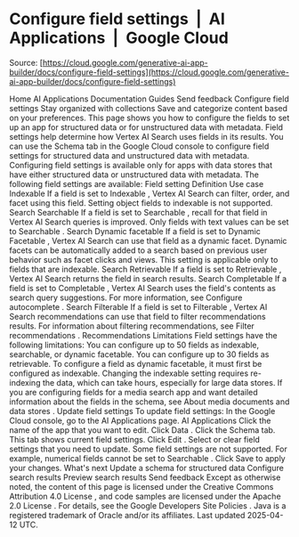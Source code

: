 # Configure field settings  |  AI Applications  |  Google Cloud

Source: [https://cloud.google.com/generative-ai-app-builder/docs/configure-field-settings](https://cloud.google.com/generative-ai-app-builder/docs/configure-field-settings)

Home
AI Applications
Documentation
Guides
Send feedback
Configure field settings
Stay organized with collections
Save and categorize content based on your preferences.
This page shows you how to configure the fields to set up an app for structured
data or for unstructured data with metadata.
Field settings help determine how Vertex AI Search uses fields in
its results. You can use the
Schema
tab in the
Google Cloud console to configure field settings for structured data and
unstructured data with metadata.
Configuring field settings is available only for apps with data stores that have
either structured data or unstructured data with metadata.
The following field settings are available:
Field setting
Definition
Use case
Indexable
If a field is set to
Indexable
,
Vertex AI Search can filter, order, and facet using this field.
Setting object fields to indexable is not supported.
Search
Searchable
If a field is set to
Searchable
, recall for that
field in Vertex AI Search queries is improved. Only fields with
text values can be set to
Searchable
.
Search
Dynamic facetable
If a field is set to
Dynamic Facetable
,
Vertex AI Search can use that field as a dynamic facet. Dynamic
facets can be automatically added to a search based on previous user
behavior such as facet clicks and views. This setting is applicable only to
fields that are indexable.
Search
Retrievable
If a field is set to
Retrievable
,
Vertex AI Search returns the field in search results.
Search
Completable
If a field is set to
Completable
,
Vertex AI Search uses the field's contents as search query
suggestions. For more information, see
Configure autocomplete
.
Search
Filterable
If a field is set to
Filterable
,
Vertex AI Search recommendations can use that field to filter
recommendations results. For information about filtering recommendations,
see
Filter
recommendations
.
Recommendations
Limitations
Field settings have the following limitations:
You can configure up to 50 fields as indexable, searchable, or
dynamic facetable.
You can configure up to 30 fields as retrievable.
To configure a field as dynamic facetable, it must first be configured as
indexable.
Changing the indexable setting requires re-indexing the data, which can take
hours, especially for large data stores.
If you are configuring fields for a media search app and want detailed
information about the fields in the schema, see
About media documents and data
stores
.
Update field settings
To update field settings:
In the Google Cloud console, go to the
AI Applications
page.
AI Applications
Click the name of the app that you want to edit.
Click
Data
.
Click the
Schema
tab. This tab shows current field settings.
Click
Edit
.
Select or clear field settings that you need to update. Some field
settings are not supported. For example, numerical fields cannot be set to
Searchable
.
Click
Save
to apply your changes.
What's next
Update a schema for structured data
Configure search results
Preview search results
Send feedback
Except as otherwise noted, the content of this page is licensed under the
Creative Commons Attribution 4.0 License
, and code samples are licensed under the
Apache 2.0 License
. For details, see the
Google Developers Site Policies
. Java is a registered trademark of Oracle and/or its affiliates.
Last updated 2025-04-12 UTC.

